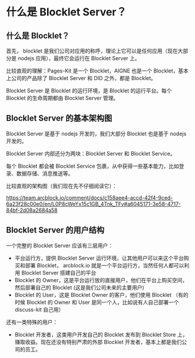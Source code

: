 # 什么是 Blocklet Server？

## 什么是 Blocklet？

首先， blocklet 是我们公司对应用的称呼，理论上它可以是任何应用（现在大部分是 nodejs 应用），最终它会运行在 Blocklet Server 上。

比较直观的理解：Pages-Kit 是一个 Blocklet，AIGNE 也是一个 Blocklet，基本上公司的产品除了 Blocklet Server 和 DID 之外，都是 Blocklet。

Blocklet Server 是 Blocklet 的运行环境，是 Blocklet 的运行平台。每个 Blocklet 的生命周期都由 Blocklet Server 管理。

## Blocklet Server 的基本架构图

Blocklet Server 是基于 nodejs 开发的，我们大部分 Blocklet 也是基于 nodejs 开发的。

Blocklet Server 内部还分为两块：Blocklet Server 和 Blocklet Service。

每个 Blocklet 都会被 Blocklet Service 包裹，从中获得一些基本能力，比如登录、数据存储、消息推送等。

比较直观的架构图（我们现在先不仔细阅读它）：

https://team.arcblock.io/comment/docs/c158aee4-accd-42f4-9ced-6a23f28c00e0/en/L0P8cWeYx15c1GB_4Tnk_TFv#a6045171-3e58-4717-84bf-2d08a2684a58

## Blocklet Server 的用户结构

一个完整的 Blocklet Server 应该有三层用户：

- 平台运行方，提供 Blocklet Server 运行环境，让其他用户可以来这个平台购买和部署 Blocklet， arcblock.io 就是一个平台运行方，当然任何人都可以利用 Blocklet Server 搭建自己的平台
- Blocklet 的 Owner，这是平台运行放的直接用户，他们在平台上购买空间，然后部署自己的 Blocklet (这是我们公司未来的主要用户)
- Blocklet 的 User，这是 Blocklet Owner 的客户，他们使用 Blocklet （有的时候 Blocklet 的 Owner 和 User 是同一个人，比如说有人自己部署一个 discuss-kit 自己用）

还有一类特殊的用户：

- Blocklet 开发者，这类用户开发自己的 Blocklet 发布到 Blocklet Store 上，赚取收益。现在还没有特别严肃的外部 Blocklet 开发者，基本上都是我们公司的员工。
